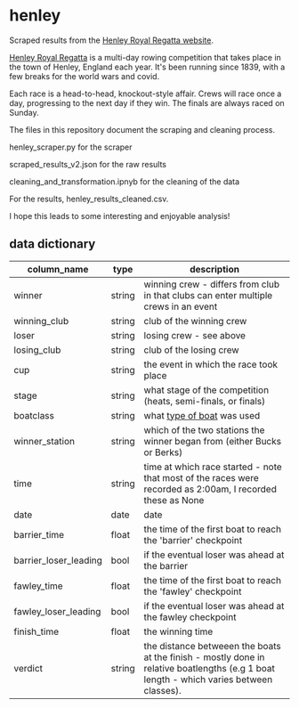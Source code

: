 # henley
Scraped results from the [Henley Royal Regatta website](https://www.hrr.co.uk/results/?result-page=1).

[Henley Royal Regatta]([url](https://www.hrr.co.uk/)) is a multi-day rowing competition that takes place in the town of Henley, England each year. It's been running since 1839, with a few breaks for the world wars and covid.

Each race is a head-to-head, knockout-style affair. Crews will race once a day, progressing to the next day if they win. The finals are always raced on Sunday.

The files in this repository document the scraping and cleaning process.

henley_scraper.py for the scraper

scraped_results_v2.json for the raw results

cleaning_and_transformation.ipnyb for the cleaning of the data

For the results, henley_results_cleaned.csv.

I hope this leads to some interesting and enjoyable analysis!

## data dictionary

| column_name         | type    | description |
| --------            | ------- | ---------|
| winner              | string  | winning crew - differs from club in that clubs can enter multiple crews in an event|
| winning_club        | string  | club of the winning crew|
| loser               | string  | losing crew - see above|
| losing_club         | string  | club of the losing crew|
| cup                 | string  | the event in which the race took place|
| stage               | string  | what stage of the competition (heats, semi-finals, or finals)|
| boatclass           | string  | what [type of boat]([url](https://en.wikipedia.org/wiki/Rowing_(sport)#Boat_classes)) was used|
| winner_station      | string  | which of the two stations the winner began from (either Bucks or Berks)|
| time                | string  | time at which race started - note that most of the races were recorded as 2:00am, I recorded these as None|
| date                | date    | date|
| barrier_time        | float   | the time of the first boat to reach the 'barrier' checkpoint|
|barrier_loser_leading| bool    | if the eventual loser was ahead at the barrier|
|fawley_time          | float   | the time of the first boat to reach the 'fawley' checkpoint|
|fawley_loser_leading | bool    | if the eventual loser was ahead at the fawley checkpoint|
|finish_time          | float   | the winning time|
|verdict              | string  | the distance betweeen the boats at the finish - mostly done in relative boatlengths (e.g 1 boat length - which varies between classes).|
